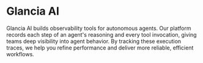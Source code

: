 # Glancia AI

Glancia AI builds observability tools for autonomous agents. Our platform records each step of an agent's reasoning and every tool invocation, giving teams deep visibility into agent behavior. By tracking these execution traces, we help you refine performance and deliver more reliable, efficient workflows.
